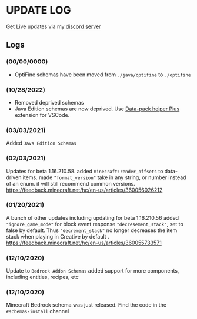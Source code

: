 # **UPDATE LOG**
Get Live updates via my [discord server](https://discord.gg/JbyTHWW)

## Logs

### (00/00/0000)
- OptiFine schemas have been moved from `./java/optifine` to `./optifine`

### (10/28/2022)
- Removed deprived schemas
- Java Edition schemas are now deprived. Use [Data-pack helper Plus](https://marketplace.visualstudio.com/items?itemName=SPGoding.datapack-language-server) extension for VSCode.

### (03/03/2021)
Added `Java Edition Schemas`

### (02/03/2021)
Updates for beta 1.16.210.58. added `minecraft:render_offsets` to data-driven items. made `"format_version"` take in any string, or number instead of an enum. it will still recommend common versions.
https://feedback.minecraft.net/hc/en-us/articles/360056026212

### (01/20/2021)
A bunch of other updates including updating for beta 1.16.210.56 added `"ignore_game_mode"` for block event response `"decresement_stack"`, set to false by default. Thus `"decrement_stack"` no longer decreases the item stack when playing in Creative by default .
https://feedback.minecraft.net/hc/en-us/articles/360055733571

### (12/10/2020)
Update to `Bedrock Addon Schemas` added support for more components, including entities, recipes, etc

### (12/10/2020)
Minecraft Bedrock schema was just released. Find the code in the `#schemas-install` channel